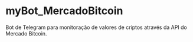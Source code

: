 # myBot_MercadoBitcoin
Bot de Telegram para monitoração de valores de criptos através da API do Mercado Bitcoin.
